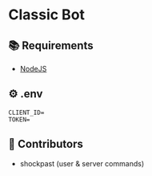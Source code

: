 # Classic Bot

## 📚 Requirements

* [NodeJS](https://nodejs.org/)

## ⚙️ .env

```text
CLIENT_ID=
TOKEN=
```

## 💁 Contributors

* shockpast (user & server commands)
